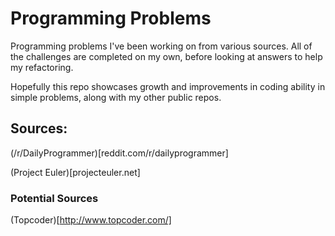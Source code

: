 # Programming Problems
Programming problems I've been working on from various sources. All of the challenges are completed on my own, 
before looking at answers to help my refactoring.

Hopefully this repo showcases growth and improvements in coding ability in simple problems, along with my other public repos.

## Sources:
(/r/DailyProgrammer)[reddit.com/r/dailyprogrammer]

(Project Euler)[projecteuler.net]

### Potential Sources
(Topcoder)[http://www.topcoder.com/]